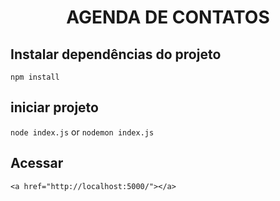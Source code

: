 <h1 align="center"> AGENDA DE CONTATOS </h1>

## Instalar dependências do projeto
`npm install`

## iniciar projeto
`node index.js` or `nodemon index.js`

## Acessar 
`<a href="http://localhost:5000/"></a>`
